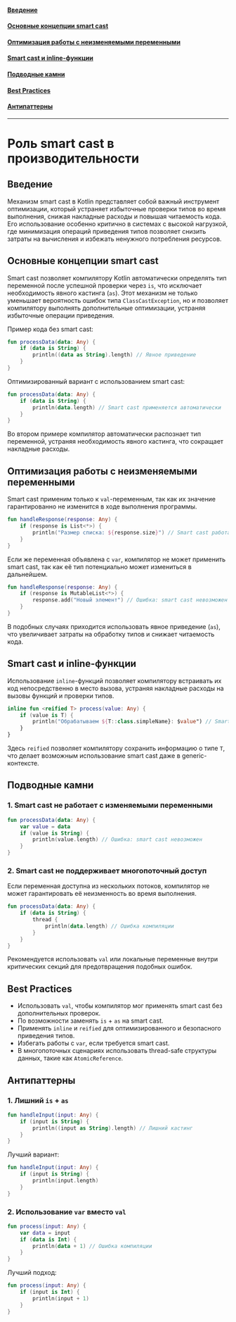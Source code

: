 #### [Введение](#Введение-1)
#### [Основные концепции smart cast](#Основные-концепции-smart-cast-1)
#### [Оптимизация работы с неизменяемыми переменными](#Оптимизация-работы-с-неизменяемыми-переменными-1)
#### [Smart cast и inline-функции](#smart-cast-и-inline-функции-1)
#### [Подводные камни](#Подводные-камни-1)
#### [Best Practices](#best-practices-1)
#### [Антипаттерны](#Антипаттерны-1)

---
# Роль smart cast в производительности

## Введение

Механизм smart cast в Kotlin представляет собой важный инструмент оптимизации, который устраняет избыточные проверки типов во время выполнения, снижая накладные расходы и повышая читаемость кода. Его использование особенно критично в системах с высокой нагрузкой, где минимизация операций приведения типов позволяет снизить затраты на вычисления и избежать ненужного потребления ресурсов.

## Основные концепции smart cast

Smart cast позволяет компилятору Kotlin автоматически определять тип переменной после успешной проверки через `is`, что исключает необходимость явного кастинга (`as`). Этот механизм не только уменьшает вероятность ошибок типа `ClassCastException`, но и позволяет компилятору выполнять дополнительные оптимизации, устраняя избыточные операции приведения.

Пример кода без smart cast:

```kotlin
fun processData(data: Any) {
    if (data is String) {
        println((data as String).length) // Явное приведение
    }
}
```

Оптимизированный вариант с использованием smart cast:

```kotlin
fun processData(data: Any) {
    if (data is String) {
        println(data.length) // Smart cast применяется автоматически
    }
}
```

Во втором примере компилятор автоматически распознает тип переменной, устраняя необходимость явного кастинга, что сокращает накладные расходы.

## Оптимизация работы с неизменяемыми переменными

Smart cast применим только к `val`-переменным, так как их значение гарантированно не изменится в ходе выполнения программы.

```kotlin
fun handleResponse(response: Any) {
    if (response is List<*>) {
        println("Размер списка: ${response.size}") // Smart cast работает
    }
}
```

Если же переменная объявлена с `var`, компилятор не может применить smart cast, так как её тип потенциально может измениться в дальнейшем.

```kotlin
fun handleResponse(response: Any) {
    if (response is MutableList<*>) {
        response.add("Новый элемент") // Ошибка: smart cast невозможен
    }
}
```

В подобных случаях приходится использовать явное приведение (`as`), что увеличивает затраты на обработку типов и снижает читаемость кода.

## Smart cast и inline-функции

Использование `inline`-функций позволяет компилятору встраивать их код непосредственно в место вызова, устраняя накладные расходы на вызовы функций и проверки типов.

```kotlin
inline fun <reified T> process(value: Any) {
    if (value is T) {
        println("Обрабатываем ${T::class.simpleName}: $value") // Smart cast
    }
}
```

Здесь `reified` позволяет компилятору сохранить информацию о типе `T`, что делает возможным использование smart cast даже в generic-контексте.

## Подводные камни

### 1. Smart cast не работает с изменяемыми переменными

```kotlin
fun processData(data: Any) {
    var value = data
    if (value is String) {
        println(value.length) // Ошибка: smart cast невозможен
    }
}
```

### 2. Smart cast не поддерживает многопоточный доступ

Если переменная доступна из нескольких потоков, компилятор не может гарантировать её неизменность во время выполнения.

```kotlin
fun processData(data: Any) {
    if (data is String) {
        thread {
            println(data.length) // Ошибка компиляции
        }
    }
}
```

Рекомендуется использовать `val` или локальные переменные внутри критических секций для предотвращения подобных ошибок.

## Best Practices

- Использовать `val`, чтобы компилятор мог применять smart cast без дополнительных проверок.
- По возможности заменять `is` + `as` на smart cast.
- Применять `inline` и `reified` для оптимизированного и безопасного приведения типов.
- Избегать работы с `var`, если требуется smart cast.
- В многопоточных сценариях использовать thread-safe структуры данных, такие как `AtomicReference`.

## Антипаттерны

### 1. Лишний `is` + `as`

```kotlin
fun handleInput(input: Any) {
    if (input is String) {
        println((input as String).length) // Лишний кастинг
    }
}
```

Лучший вариант:

```kotlin
fun handleInput(input: Any) {
    if (input is String) {
        println(input.length)
    }
}
```

### 2. Использование `var` вместо `val`

```kotlin
fun process(input: Any) {
    var data = input
    if (data is Int) {
        println(data + 1) // Ошибка компиляции
    }
}
```

Лучший подход:

```kotlin
fun process(input: Any) {
    if (input is Int) {
        println(input + 1)
    }
}
```
